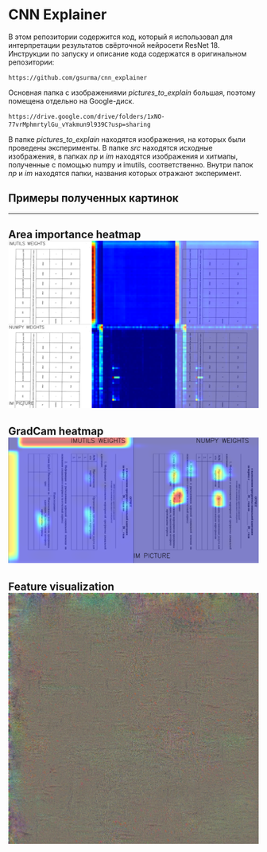 # CNN Explainer

В этом репозитории содержится код, который я использовал для интерпретации результатов свёрточной нейросети ResNet 18. Инструкции по запуску и описание кода содержатся в оригинальном репозитории:
```
https://github.com/gsurma/cnn_explainer
```
Основная папка с изображениями *pictures_to_explain* большая, поэтому помещена отдельно на Google-диск.
```
https://drive.google.com/drive/folders/1xNO-77vrMphmrtylGu_vYakmun9l939C?usp=sharing
```
В папке *pictures_to_explain* находятся изображения, на которых были проведены эксперименты. В папке *src* находятся исходные изображения, в папках *np* и *im* находятся изображения и хитмапы, полученные с помощью numpy и imutils, соответственно. Внутри папок *np* и *im* находятся папки, названия которых отражают эксперимент. 

## Примеры полученных картинок
---
Area importance heatmap
<img src="heatmap30dc613d-a791-4097-9d8f-b8dffc00f879-11_270.png"> 
---
GradCam heatmap
<img src="combined_c3173bc4-a07b-11ec-bf7a-b88584b4e4a1_90.png">
---
Feature visualization
<img src="IM_WEIGHTS_1c0cc8f0-772a-4230-8d13-a065fc355d6f-2_0.png">
---